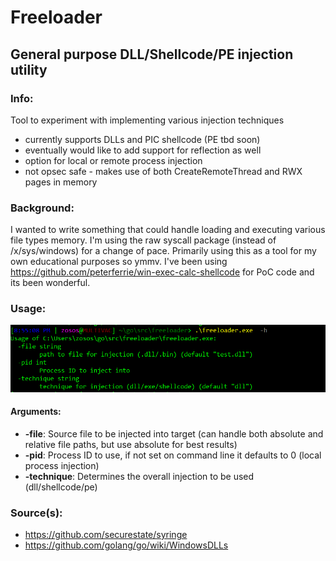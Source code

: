# Freeloader
## General purpose DLL/Shellcode/PE injection utility

### Info:
Tool to experiment with implementing various injection techniques
- currently supports DLLs and PIC shellcode (PE tbd soon)
- eventually would like to add support for reflection as well
- option for local or remote process injection
- not opsec safe - makes use of both CreateRemoteThread and RWX pages in memory

### Background:
I wanted to write something that could handle loading and executing various file types memory. I'm using the raw syscall package (instead of /x/sys/windows) for a change of pace. Primarily using this as a tool for my own educational purposes so ymmv.
I've been using https://github.com/peterferrie/win-exec-calc-shellcode for PoC code and its been wonderful.

### Usage:
![usage_details](usage_details.png)

#### Arguments:
- **-file**: Source file to be injected into target (can handle both absolute and relative file paths, but use absolute for best results)
- **-pid**: Process ID to use, if not set on command line it defaults to 0 (local process injection)
- **-technique**: Determines the overall injection to be used (dll/shellcode/pe)


### Source(s):
- https://github.com/securestate/syringe
- https://github.com/golang/go/wiki/WindowsDLLs
